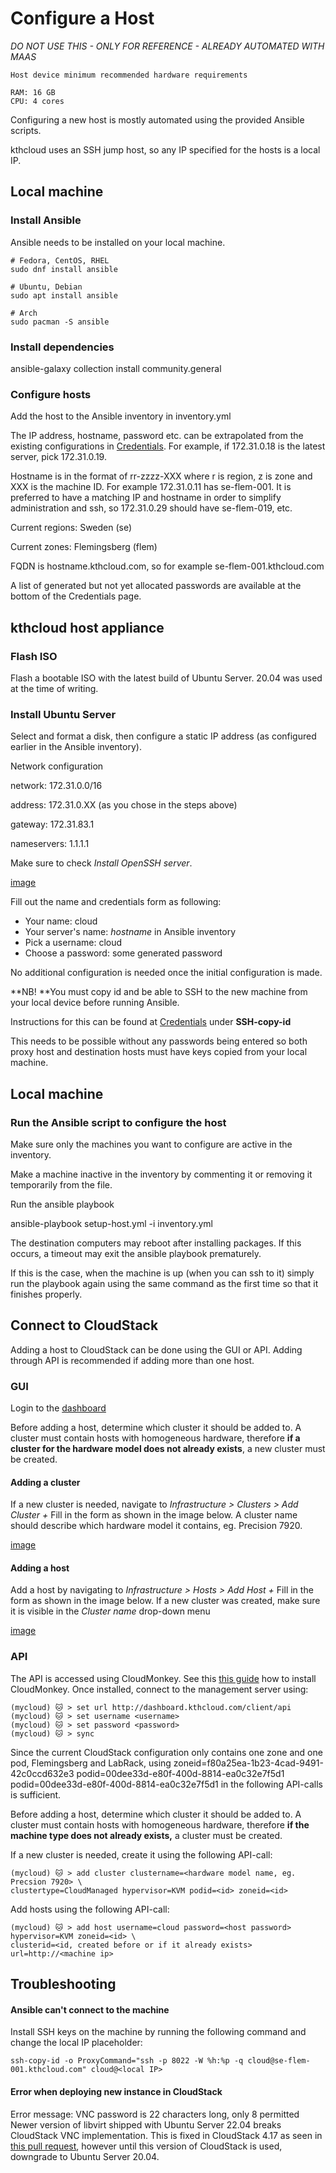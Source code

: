 # Configure a Host
*DO NOT USE THIS - ONLY FOR REFERENCE - ALREADY AUTOMATED WITH MAAS*

    Host device minimum recommended hardware requirements

    RAM: 16 GB
    CPU: 4 cores

Configuring a new host is mostly automated using the provided Ansible
scripts.

kthcloud uses an SSH jump host, so any IP specified for the hosts is a
local IP.

<span id="local-machine"></span>

## Local machine

<span id="install-ansible"></span>

### Install Ansible

Ansible needs to be installed on your local machine.

    # Fedora, CentOS, RHEL
    sudo dnf install ansible

    # Ubuntu, Debian
    sudo apt install ansible

    # Arch
    sudo pacman -S ansible

<span id="install-dependencies"></span>

### Install dependencies

ansible-galaxy collection install community.general

<span id="configure-hosts"></span>

### Configure hosts

Add the host to the Ansible inventory in inventory.yml

The IP address, hostname, password etc. can be extrapolated from the
existing configurations
in [Credentials](https://www.kth.se/social/group/kth-cloud/page/credentials/).
For example, if 172.31.0.18 is the latest server, pick 172.31.0.19.

Hostname is in the format of rr-zzzz-XXX where r is region, z is zone
and XXX is the machine ID. For example 172.31.0.11 has se-flem-001. It
is preferred to have a matching IP and hostname in order to simplify
administration and ssh, so 172.31.0.29 should have se-flem-019, etc. 

Current regions:
Sweden (se)

Current zones:
Flemingsberg (flem)

FQDN is hostname.kthcloud.com, so for example se-flem-001.kthcloud.com

A list of generated but not yet allocated passwords are available at the
bottom of the Credentials page.

<span id="kthcloud-host-appliance"></span>

## kthcloud host appliance

<span id="flash-iso"></span>

### Flash ISO

Flash a bootable ISO with the latest build of Ubuntu Server. 20.04 was
used at the time of writing.

<span id="install-ubuntu-server"></span>

### Install Ubuntu Server

Select and format a disk, then configure a static IP address (as
configured earlier in the Ansible inventory).

Network configuration

network: 172.31.0.0/16

address: 172.31.0.XX (as you chose in the steps above)

gateway: 172.31.83.1

nameservers: 1.1.1.1

Make sure to check *Install OpenSSH server*.

[image](/File:Ubuntu-ssh.png "wikilink")

Fill out the name and credentials form as following:

  - Your name: cloud
  - Your server's name: *hostname* in Ansible inventory
  - Pick a username: cloud
  - Choose a password: some generated password

No additional configuration is needed once the initial configuration is
made.

**NB\! **You must copy id and be able to SSH to the new machine from
your local device before running Ansible.

Instructions for this can be
found at [Credentials](https://www.kth.se/social/group/kth-cloud/page/credentials/) under **SSH-copy-id**

This needs to be possible without any passwords being entered so both
proxy host and destination hosts must have keys copied from your local
machine.

<span id="local-machine-1"></span>

## Local machine

<span id="run-the-ansible-script-to-configure-the-host"></span>

### Run the Ansible script to configure the host

Make sure only the machines you want to configure are active in the
inventory.

Make a machine inactive in the inventory by commenting it or removing it
temporarily from the file.

Run the ansible playbook

ansible-playbook setup-host.yml -i inventory.yml

The destination computers may reboot after installing packages. If this
occurs, a timeout may exit the ansible playbook prematurely.

If this is the case, when the machine is up (when you can ssh to it)
simply run the playbook again using the same command as the first time
so that it finishes properly.

<span id="connect-to-cloudstack"></span>

## Connect to CloudStack

Adding a host to CloudStack can be done using the GUI or API. Adding
through API is recommended if adding more than one host.

<span id="gui"></span>

### GUI

Login to the [dashboard](http://dashboard.kthcloud.com)

Before adding a host, determine which cluster it should be added to. A
cluster must contain hosts with homogeneous hardware, therefore **if a
cluster for the hardware model does not already exists**, a new cluster
must be created.

<span id="adding-a-cluster"></span>

#### Adding a cluster

If a new cluster is needed, navigate to *Infrastructure \> Clusters \>
Add Cluster +*
Fill in the form as shown in the image below.
A cluster name should describe which hardware model it contains, eg.
Precision 7920.

[image](/File:Add-cluster.png "wikilink")

<span id="adding-a-host"></span>

#### Adding a host

Add a host by navigating to *Infrastructure \> Hosts \> Add Host +*
Fill in the form as shown in the image below.
If a new cluster was created, make sure it is visible in the *Cluster
name* drop-down menu

[image](/File:Add-host.png "wikilink")

<span id="api"></span>

### API

The API is accessed using CloudMonkey. See this [this
guide](https://github.com/apache/cloudstack-cloudmonkey/wiki/Getting-Started)
how to install CloudMonkey. Once installed, connect to the management
server using:

    (mycloud) 🐱 > set url http://dashboard.kthcloud.com/client/api
    (mycloud) 🐱 > set username <username>
    (mycloud) 🐱 > set password <password>
    (mycloud) 🐱 > sync

Since the current CloudStack configuration only contains one zone and
one pod, Flemingsberg and LabRack, using
zoneid=f80a25ea-1b23-4cad-9491-42c0ccd632e3
podid=00dee33d-e80f-400d-8814-ea0c32e7f5d1
podid=00dee33d-e80f-400d-8814-ea0c32e7f5d1 in the following API-calls is
sufficient.

Before adding a host, determine which cluster it should be added to. A
cluster must contain hosts with homogeneous hardware, therefore **if the
machine type does not already exists,** a cluster must be created.

If a new cluster is needed, create it using the following API-call:

    (mycloud) 🐱 > add cluster clustername=<hardware model name, eg. Precsion 7920> \
    clustertype=CloudManaged hypervisor=KVM podid=<id> zoneid=<id>

Add hosts using the following API-call:

    (mycloud) 🐱 > add host username=cloud password=<host password> hypervisor=KVM zoneid=<id> \
    clusterid=<id, created before or if it already exists> url=http://<machine ip>

<span id="troubleshooting"></span>

## Troubleshooting

<span id="ansible-cant-connect-to-the-machine"></span>

#### Ansible can't connect to the machine

Install SSH keys on the machine by running the following command and
change the local IP placeholder:

    ssh-copy-id -o ProxyCommand="ssh -p 8022 -W %h:%p -q cloud@se-flem-001.kthcloud.com" cloud@<local IP>

<span id="error-when-deploying-new-instance-in-cloudstack"></span>

#### Error when deploying new instance in CloudStack

Error message: VNC password is 22 characters long, only 8 permitted
Newer version of libvirt shipped with Ubuntu Server 22.04 breaks
CloudStack VNC implementation.
This is fixed in CloudStack 4.17 as seen in [this pull
request](https://github.com/apache/cloudstack/pull/6244), however until
this version of CloudStack is used, downgrade to Ubuntu Server 20.04.

<span></span>